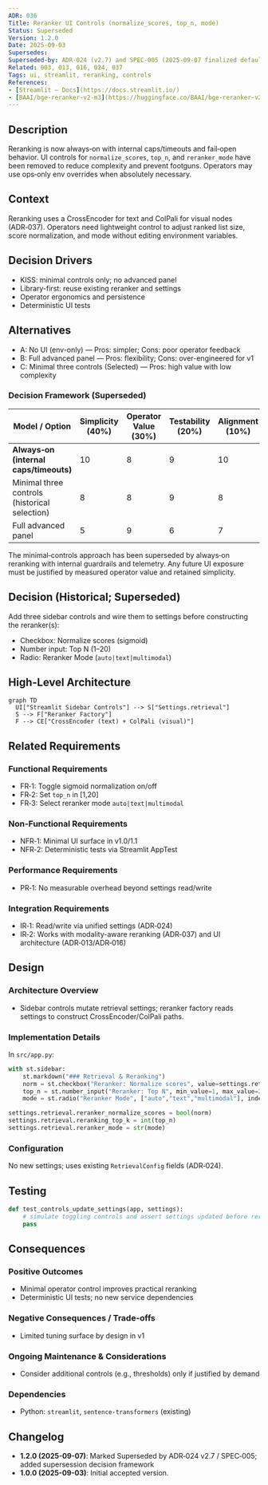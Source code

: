 ```yaml
---
ADR: 036
Title: Reranker UI Controls (normalize_scores, top_n, mode)
Status: Superseded
Version: 1.2.0
Date: 2025-09-03
Supersedes:
Superseded-by: ADR-024 (v2.7) and SPEC-005 (2025‑09‑07 finalized defaults)
Related: 003, 013, 016, 024, 037
Tags: ui, streamlit, reranking, controls
References:
- [Streamlit — Docs](https://docs.streamlit.io/)
- [BAAI/bge-reranker-v2-m3](https://huggingface.co/BAAI/bge-reranker-v2-m3)
---
```


## Description

Reranking is now always‑on with internal caps/timeouts and fail‑open behavior. UI controls for `normalize_scores`, `top_n`, and `reranker_mode` have been removed to reduce complexity and prevent footguns. Operators may use ops‑only env overrides when absolutely necessary.

## Context

Reranking uses a CrossEncoder for text and ColPali for visual nodes (ADR‑037). Operators need lightweight control to adjust ranked list size, score normalization, and mode without editing environment variables.

## Decision Drivers

- KISS: minimal controls only; no advanced panel
- Library-first: reuse existing reranker and settings
- Operator ergonomics and persistence
- Deterministic UI tests

## Alternatives

- A: No UI (env-only) — Pros: simpler; Cons: poor operator feedback
- B: Full advanced panel — Pros: flexibility; Cons: over-engineered for v1
- C: Minimal three controls (Selected) — Pros: high value with low complexity

### Decision Framework (Superseded)

| Model / Option                                 | Simplicity (40%) | Operator Value (30%) | Testability (20%) | Alignment (10%) | Total Score | Decision          |
| ---------------------------------------------- | ---------------- | -------------------- | ----------------- | --------------- | ----------- | ----------------- |
| **Always‑on (internal caps/timeouts)**         | 10               | 8                    | 9                 | 10              | **9.3**     | ✅ Superseding     |
| Minimal three controls (historical selection)  | 8                | 8                    | 9                 | 8               | 8.3         | Historical (repl.) |
| Full advanced panel                            | 5                | 9                    | 6                 | 7               | 6.6         | Rejected          |

The minimal‑controls approach has been superseded by always‑on reranking with internal guardrails and telemetry. Any future UI exposure must be justified by measured operator value and retained simplicity.

## Decision (Historical; Superseded)

Add three sidebar controls and wire them to settings before constructing the reranker(s):

- Checkbox: Normalize scores (sigmoid)
- Number input: Top N (1–20)
- Radio: Reranker Mode (`auto|text|multimodal`)

## High-Level Architecture

```mermaid
graph TD
  UI["Streamlit Sidebar Controls"] --> S["Settings.retrieval"]
  S --> F["Reranker Factory"]
  F --> CE["CrossEncoder (text) + ColPali (visual)"]
```

## Related Requirements

### Functional Requirements

- FR‑1: Toggle sigmoid normalization on/off
- FR‑2: Set `top_n` in [1,20]
- FR‑3: Select reranker mode `auto|text|multimodal`

### Non-Functional Requirements

- NFR‑1: Minimal UI surface in v1.0/1.1
- NFR‑2: Deterministic tests via Streamlit AppTest

### Performance Requirements

- PR‑1: No measurable overhead beyond settings read/write

### Integration Requirements

- IR‑1: Read/write via unified settings (ADR‑024)
- IR‑2: Works with modality-aware reranking (ADR‑037) and UI architecture (ADR‑013/ADR‑016)

## Design

### Architecture Overview

- Sidebar controls mutate retrieval settings; reranker factory reads settings to construct CrossEncoder/ColPali paths.

### Implementation Details

In `src/app.py`:

```python
with st.sidebar:
    st.markdown("### Retrieval & Reranking")
    norm = st.checkbox("Reranker: Normalize scores", value=settings.retrieval.reranker_normalize_scores)
    top_n = st.number_input("Reranker: Top N", min_value=1, max_value=20, value=settings.retrieval.reranking_top_k)
    mode = st.radio("Reranker Mode", ["auto","text","multimodal"], index=0)

settings.retrieval.reranker_normalize_scores = bool(norm)
settings.retrieval.reranking_top_k = int(top_n)
settings.retrieval.reranker_mode = str(mode)
```

### Configuration

No new settings; uses existing `RetrievalConfig` fields (ADR‑024).

## Testing

```python
def test_controls_update_settings(app, settings):
    # simulate toggling controls and assert settings updated before reranker construction
    pass
```

## Consequences

### Positive Outcomes

- Minimal operator control improves practical reranking
- Deterministic UI tests; no new service dependencies

### Negative Consequences / Trade-offs

- Limited tuning surface by design in v1

### Ongoing Maintenance & Considerations

- Consider additional controls (e.g., thresholds) only if justified by demand

### Dependencies

- Python: `streamlit`, `sentence-transformers` (existing)

## Changelog

- **1.2.0 (2025-09-07)**: Marked Superseded by ADR‑024 v2.7 / SPEC‑005; added supersession decision framework
- **1.0.0 (2025-09-03)**: Initial accepted version.
